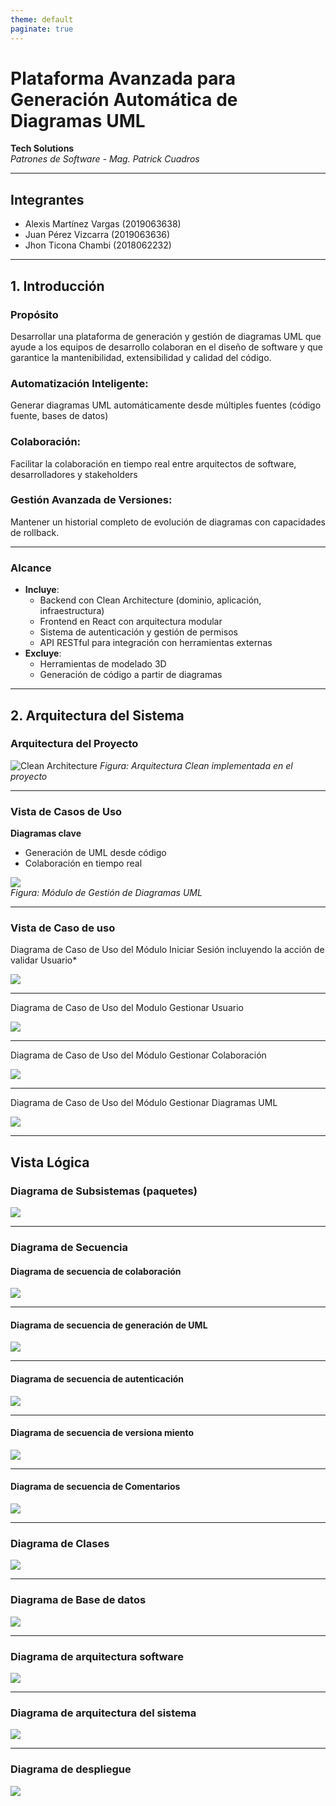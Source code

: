 ```yaml
---
theme: default
paginate: true
---
```


# Plataforma Avanzada para Generación Automática de Diagramas UML  
**Tech Solutions**  
*Patrones de Software - Mag. Patrick Cuadros*  

---

## Integrantes  
- Alexis Martínez Vargas (2019063638)  
- Juan Pérez Vizcarra (2019063636)  
- Jhon Ticona Chambi (2018062232)  

---

## 1. Introducción 

### Propósito  
Desarrollar una plataforma de generación y gestión de diagramas UML que ayude a los equipos de desarrollo colaboran en el diseño de software y  que garantice la mantenibilidad, extensibilidad y calidad del código.

### Automatización Inteligente:

Generar diagramas UML automáticamente desde múltiples fuentes (código fuente, bases de datos)

### Colaboración:

Facilitar la colaboración en tiempo real entre arquitectos de software, desarrolladores y stakeholders

### Gestión Avanzada de Versiones:

Mantener un historial completo de evolución de diagramas con capacidades de rollback.

---

### Alcance  
- **Incluye**:  
  - Backend con Clean Architecture (dominio, aplicación, infraestructura)
  - Frontend en React con arquitectura modular
  - Sistema de autenticación y gestión de permisos
  - API RESTful para integración con herramientas externas
- **Excluye**: 
  - Herramientas de modelado 3D
  - Generación de código a partir de diagramas

---

## 2. Arquitectura del Sistema  

### Arquitectura del Proyecto

![Clean Architecture](https://miro.medium.com/v2/resize:fit:1400/format:webp/1*0R0r00uF1RyRFxkxo3HVDg.png)
*Figura: Arquitectura Clean implementada en el proyecto*

---

### Vista de Casos de Uso

**Diagramas clave**

- Generación de UML desde código  
- Colaboración en tiempo real  

![](media/Aspose.Words.ea08ac6b-91ce-4764-8b65-5ae6d44cb683.005.png)  
*Figura: Módulo de Gestión de Diagramas UML*  

---

### Vista de Caso de uso

Diagrama de Caso de Uso del Módulo Iniciar Sesión incluyendo la acción de validar Usuario*

![](media/Aspose.Words.ea08ac6b-91ce-4764-8b65-5ae6d44cb683.002.png)

---

Diagrama de Caso de Uso del Modulo Gestionar Usuario

![](media/Aspose.Words.ea08ac6b-91ce-4764-8b65-5ae6d44cb683.003.png)

---

Diagrama de Caso de Uso del Módulo Gestionar Colaboración

![](media/Aspose.Words.ea08ac6b-91ce-4764-8b65-5ae6d44cb683.004.png)

---

Diagrama de Caso de Uso del Módulo Gestionar Diagramas UML

![](media/Aspose.Words.ea08ac6b-91ce-4764-8b65-5ae6d44cb683.005.png)

---


## Vista Lógica

### Diagrama de Subsistemas (paquetes)


![](media/fd04/diagrama%20subsistema.png)

---

### Diagrama de Secuencia 
#### Diagrama de secuencia de colaboración 

![](media/Aspose.Words.ea08ac6b-91ce-4764-8b65-5ae6d44cb683.007.png)

---

#### Diagrama de secuencia de generación  de UML

![](media/Aspose.Words.ea08ac6b-91ce-4764-8b65-5ae6d44cb683.008.png)

---

#### Diagrama de secuencia de autenticación 

![](media/Aspose.Words.ea08ac6b-91ce-4764-8b65-5ae6d44cb683.009.png)

---

#### Diagrama de secuencia de versiona miento 

![](media/Aspose.Words.ea08ac6b-91ce-4764-8b65-5ae6d44cb683.010.png)

---

#### Diagrama de secuencia de Comentarios

![](media/Aspose.Words.ea08ac6b-91ce-4764-8b65-5ae6d44cb683.011.png)

---


### Diagrama de Clases

![](media/fd04/diagrama%20de%20clases.png)

---

### Diagrama de Base de datos

![](media/Aspose.Words.ea08ac6b-91ce-4764-8b65-5ae6d44cb683.014.png)

---

### Diagrama de arquitectura software

![](media/Aspose.Words.ea08ac6b-91ce-4764-8b65-5ae6d44cb683.015.png)

---

### Diagrama de arquitectura del sistema

![](media/Aspose.Words.ea08ac6b-91ce-4764-8b65-5ae6d44cb683.016.png)

---

### Diagrama de despliegue

![](media/Aspose.Words.ea08ac6b-91ce-4764-8b65-5ae6d44cb683.022.png)
